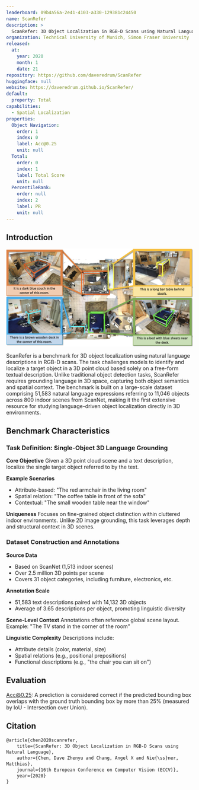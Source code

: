 ```yaml
---
leaderboard: 09b4a56a-2e41-4103-a330-129381c24450
name: ScanRefer
description: >
  ScanRefer: 3D Object Localization in RGB-D Scans using Natural Language
organization: Technical University of Munich, Simon Fraser University
released:
  at:
    year: 2020
    month: 1
    date: 21
repository: https://github.com/daveredrum/ScanRefer
huggingface: null
website: https://daveredrum.github.io/ScanRefer/
default:
  property: Total
capabilities:
  - Spatial Localization
properties:
  Object Navigation:
    order: 1
    index: 0
    label: Acc@0.25
    unit: null
  Total:
    order: 0
    index: 1
    label: Total Score
    unit: null
  PercentileRank:
    order: null
    index: 2
    label: PR
    unit: null
---
```


## Introduction

![alt text](assets/Scanrefer.png)

ScanRefer is a benchmark for 3D object localization using natural language descriptions in RGB-D scans. The task challenges models to identify and localize a target object in a 3D point cloud based solely on a free-form textual description. Unlike traditional object detection tasks, ScanRefer requires grounding language in 3D space, capturing both object semantics and spatial context. The benchmark is built on a large-scale dataset comprising 51,583 natural language expressions referring to 11,046 objects across 800 indoor scenes from ScanNet, making it the first extensive resource for studying language-driven object localization directly in 3D environments.

## Benchmark Characteristics

### Task Definition: Single-Object 3D Language Grounding

**Core Objective**
Given a 3D point cloud scene and a text description, localize the single target object referred to by the text.

**Example Scenarios**

- Attribute-based: "The red armchair in the living room"
- Spatial relation: "The coffee table in front of the sofa"
- Contextual: "The small wooden table near the window"

**Uniqueness**
Focuses on fine-grained object distinction within cluttered indoor environments.
Unlike 2D image grounding, this task leverages depth and structural context in 3D scenes.

### Dataset Construction and Annotations

**Source Data**

- Based on ScanNet (1,513 indoor scenes)
- Over 2.5 million 3D points per scene
- Covers 31 object categories, including furniture, electronics, etc.

**Annotation Scale**

- 51,583 text descriptions paired with 14,132 3D objects
- Average of 3.65 descriptions per object, promoting linguistic diversity

**Scene-Level Context**
Annotations often reference global scene layout.
Example: "The TV stand in the corner of the room"

**Linguistic Complexity**
Descriptions include:

- Attribute details (color, material, size)
- Spatial relations (e.g., positional prepositions)
- Functional descriptions (e.g., "the chair you can sit on")

## Evaluation

Acc@0.25: A prediction is considered correct if the predicted bounding box overlaps with the ground truth bounding box by more than 25% (measured by IoU - Intersection over Union).

## Citation

```
@article{chen2020scanrefer,
    title={ScanRefer: 3D Object Localization in RGB-D Scans using Natural Language},
    author={Chen, Dave Zhenyu and Chang, Angel X and Nie{\ss}ner, Matthias},
    journal={16th European Conference on Computer Vision (ECCV)},
    year={2020}
}
```
